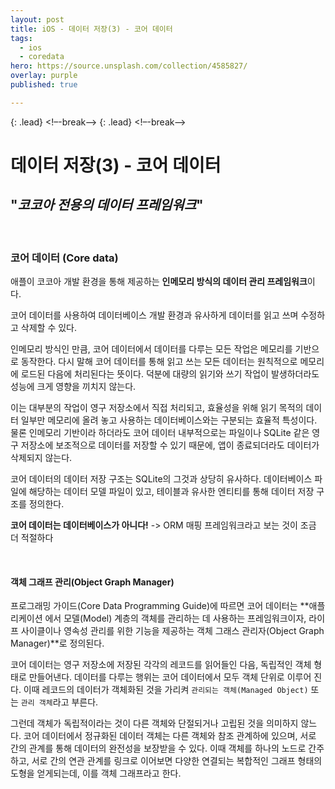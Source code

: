```yaml
---
layout: post
title: iOS - 데이터 저장(3) - 코어 데이터
tags:
  - ios
  - coredata
hero: https://source.unsplash.com/collection/4585827/
overlay: purple
published: true

---
```

{: .lead}
<!–-break-–>
{: .lead}
<!–-break-–>

# 데이터 저장(3) - 코어 데이터

## "*코코아 전용의 데이터 프레임워크*"

<br/>

### 코어 데이터 (Core data)

애플이 코코아 개발 환경을 통해 제공하는 **인메모리 방식의 데이터 관리 프레임워크**이다.

코어 데이터를 사용하여 데이터베이스 개발 환경과 유사하게 데이터를 읽고 쓰며 수정하고 삭제할 수 있다.

인메모리 방식인 만큼, 코어 데이터에서 데이터를 다루는 모든 작업은 메모리를 기반으로 동작한다. 다시 말해 코어 데이터를 통해 읽고 쓰는 모든 데이터는 원칙적으로 메모리에 로드된 다음에 처리된다는 뜻이다. 덕분에 대량의 읽기와 쓰기 작업이 발생하더라도 성능에 크게 영향을 끼치지 않는다. 

이는 대부분의 작업이 영구 저장소에서 직접 처리되고, 효율성을 위해 읽기 목적의 데이터 일부만 메모리에 올려 놓고 사용하는 데이터베이스와는 구분되는 효율적 특성이다. 물론 인메모리 기반이라 하더라도 코어 데이터 내부적으로는 파일이나 SQLite 같은 영구 저장소에 보조적으로 데이터를 저장할 수 있기 때문에, 앱이 종료되더라도 데이터가 삭제되지 않는다.

코어 데이터의 데이터 저장 구조는 SQLite의 그것과 상당히 유사하다. 데이터베이스 파일에 해당하는 데이터 모델 파일이 있고, 테이블과 유사한 엔티티를 통해 데이터 저장 구조를 정의한다. 

**코어 데이터는 데이터베이스가 아니다!** -> ORM 매핑 프레임워크라고 보는 것이 조금 더 적절하다 

<br/>

#### 객체 그래프 관리(Object Graph Manager)

프로그래밍 가이드(Core Data Programming Guide)에 따르면 코어 데이터는 **애플리케이션 에서 모델(Model) 계층의 객체를 관리하는 데 사용하는 프레임워크이자, 라이프 사이클이나 영속성 관리를 위한 기능을 제공하는 객체 그래스 관리자(Object Graph Manager)**로 정의된다.

코어 데이터는 영구 저장소에 저장된 각각의 레코드를 읽어들인 다음, 독립적인 객체 형태로 만들어낸다. 데이터를 다루는 행위는 코어 데이터에서 모두 객체 단위로 이루어 진다. 이때 레코드의 데이터가 객체화된 것을 가리켜 `관리되는 객체(Managed Object)` 또는 `관리 객체`라고 부른다. 

그런데 객체가 독립적이라는 것이 다른 객체와 단절되거나 고립된 것을 의미하지 않느다. 코어 데이터에서 정규화된 데이터 객체는 다른 객체와 참조 관계하에 있으며, 서로 간의 관계를 통해 데이터의 완전성을 보장받을 수 있다. 이때 객체를 하나의 노드로 간주하고, 서로 간의 연관 관계를 링크로 이어보면 다양한 연결되는 복합적인 그래프 형태의 도형을 얻게되는데, 이를 객체 그래프라고 한다. 

